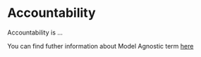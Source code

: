 # Accountability

Accountability is ...

You can find futher information about Model Agnostic term [here](../T3.4/accountability.md)
